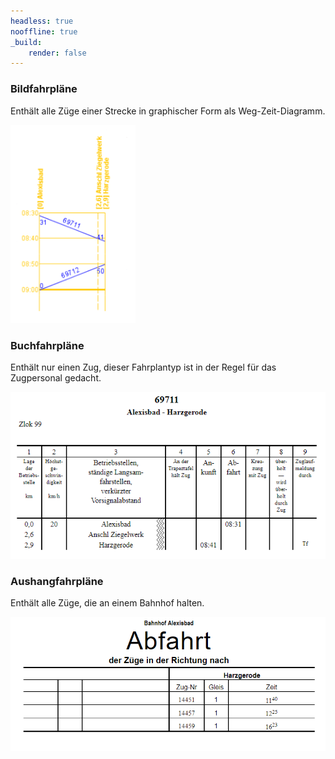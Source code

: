 ```yaml
---
headless: true
nooffline: true
_build:
    render: false
---
```


### Bildfahrpläne

Enthält alle Züge einer Strecke in graphischer Form als Weg-Zeit-Diagramm.

<img width="200px" src="bildfahrplaene/bifpl.png">

### Buchfahrpläne
Enthält nur einen Zug, dieser Fahrplantyp ist in der Regel für das Zugpersonal gedacht.

![](buchfahrplaene/bfpl.png)

### Aushangfahrpläne
Enthält alle Züge, die an einem Bahnhof halten.

![](aushangfahrplaene/afpl.png)